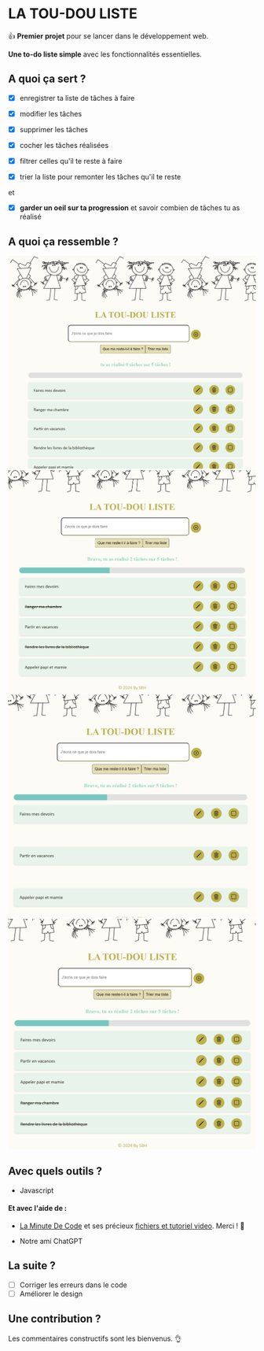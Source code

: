 # LA TOU-DOU LISTE

:thumbsup: **Premier projet** pour se lancer dans le développement web.

**Une to-do liste simple** avec les fonctionnalités essentielles.

## A quoi ça sert ?

- [x] enregistrer ta liste de tâches à faire

- [x] modifier les tâches

- [x] supprimer les tâches

- [x] cocher les tâches réalisées

- [x] filtrer celles qu'il te reste à faire

- [x] trier la liste pour remonter les tâches qu'il te reste

et

- [x] **garder un oeil sur ta progression** et savoir combien de tâches tu as réalisé

## A quoi ça ressemble ?

![La to-do liste](images_to_dou_list/tou-dou_liste.png)
![Rayer des tâches](images_to_dou_list/tou-dou_liste_rayer_taches.png)
![Filtrer des tâches](images_to_dou_list/tou-dou_liste_filtrer_taches.png)
![Trier les tâches](images_to_dou_list/tou-dou_liste_trier_taches.png)

## Avec quels outils ?

- Javascript

#### Et avec l'aide de :

- [La Minute De Code](https://github.com/laminutedecode) et ses précieux [fichiers et tutoriel video](https://github.com/laminutedecode/Todo-List-Youtube). Merci ! :raised_hands:

- Notre ami ChatGPT

## La suite ?

- [ ]
  Corriger les erreurs dans le code
- [ ]
  Améliorer le design

## Une contribution ?

Les commentaires constructifs sont les bienvenus. :ok_hand:
